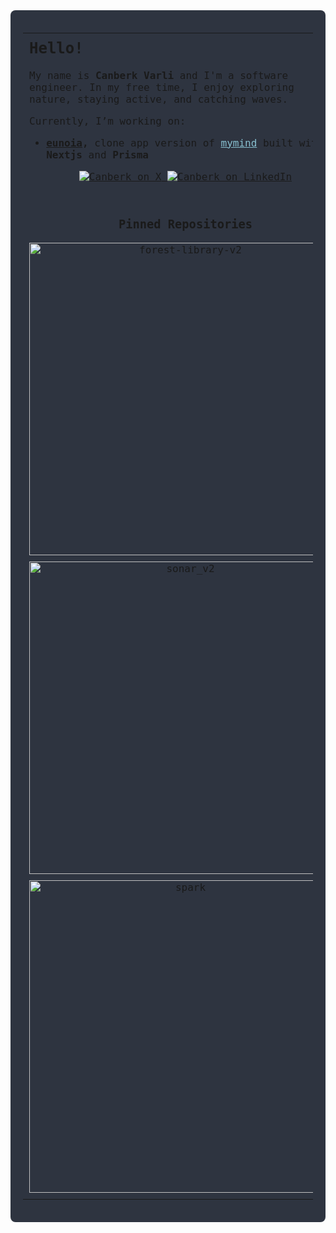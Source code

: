 <div align="center" style="background-color: #2E3440; color: #D8DEE9; padding: 20px; font-family: 'Fira Code', monospace; border-radius: 8px; max-width: 1200px; margin: auto;"> <table width="100%" style="border-spacing: 0 10px; table-layout: fixed;"> <!-- ROW 1: Intro (Left), Languages & Tools (Right) --> <tr> <!-- LEFT: Intro --> <td width="50%" valign="top" style="vertical-align: top; padding: 10px;"> <h2 style="margin-top: 0;">Hello!</h2> <p> My name is <strong>Canberk Varli</strong> and I'm a software engineer. In my free time, I enjoy exploring nature, staying active, and catching waves. </p> <p> Currently, I’m working on: </p> <ul> <li> <strong> <a href="https://github.com/canberkvarli/eunoia">eunoia</a>, </strong> clone app version of <a href="https://mymind.com" style="color: #88C0D0;">mymind</a> built with <strong>Nextjs</strong> and <strong>Prisma</strong></li> </ul> <!-- Socials (centered) --> <div align="center" style="margin: 10px 0;"> <a href="https://x.com/canberkvarli"> <img alt="Canberk on X" src="https://img.shields.io/badge/X-000000?style=for-the-badge&logo=twitter&logoColor=white" /> </a> <a href="https://www.linkedin.com/in/canberkvarli/"> <img alt="Canberk on LinkedIn" src="https://img.shields.io/badge/LinkedIn-0077B5?style=for-the-badge&logo=linkedin&logoColor=white" /> </a> </div> </td>
<!-- RIGHT: Languages & Tools (centered, bigger badges) -->
<td width="50%" valign="top" align="center" style="vertical-align: top; padding: 10px;">
  <h3 style="margin-top: 0;">Languages &amp; Tools</h3>
  <div align="center" style="margin: 15px 0;">
    <!-- Slight scale transform for bigger badges -->
    <div style="transform: scale(1.15); transform-origin: center; display: inline-block;">
      <img src="https://img.shields.io/badge/JavaScript-F7DF1E?style=for-the-badge&logo=javascript&logoColor=black" alt="JavaScript" style="margin: 3px;" />
      <img src="https://img.shields.io/badge/TypeScript-3178C6?style=for-the-badge&logo=typescript&logoColor=white" alt="TypeScript" style="margin: 3px;" />
      <img src="https://img.shields.io/badge/Ruby-CC342D?style=for-the-badge&logo=ruby&logoColor=white" alt="Ruby" style="margin: 3px;" />
      <img src="https://img.shields.io/badge/Rails-CC0000?style=for-the-badge&logo=ruby-on-rails&logoColor=white" alt="Rails" style="margin: 3px;" />
      <img src="https://img.shields.io/badge/Python-3776AB?style=for-the-badge&logo=python&logoColor=white" alt="Python" style="margin: 3px;" />
      <img src="https://img.shields.io/badge/React-61DAFB?style=for-the-badge&logo=react&logoColor=black" alt="React" style="margin: 3px;" />
      <img src="https://img.shields.io/badge/Redux-764ABC?style=for-the-badge&logo=redux&logoColor=white" alt="Redux" style="margin: 3px;" />
      <img src="https://img.shields.io/badge/Next.js-000000?style=for-the-badge&logo=nextdotjs&logoColor=white" alt="Next.js" style="margin: 3px;" />
      <br />
      <img src="https://img.shields.io/badge/Node.js-339933?style=for-the-badge&logo=node.js&logoColor=white" alt="Node.js" style="margin: 3px;" />
      <img src="https://img.shields.io/badge/PostgreSQL-336791?style=for-the-badge&logo=postgresql&logoColor=white" alt="PostgreSQL" style="margin: 3px;" />
      <img src="https://img.shields.io/badge/Render-46E3B7?style=for-the-badge&logo=render&logoColor=white" alt="Render" style="margin: 3px;" />
      <img src="https://img.shields.io/badge/Amazon%20AWS-232F3E?style=for-the-badge&logo=amazon-aws&logoColor=white" alt="Amazon AWS" style="margin: 3px;" />
    </div>
  </div>
</td>
</tr> <!-- ROW 2: Pinned Repositories (Left), GitHub Stats (Right) --> <tr> <!-- LEFT: Pinned Repos --> <td width="50%" valign="top" align="center" style="padding: 10px;"> <h3>Pinned Repositories</h3> <!-- 2x2 grid, uniform card widths --> <div style="display: flex; flex-wrap: wrap; justify-content: center; gap: 10px;"> <a href="https://github.com/canberkvarli/forest-library-v2"> <img src="https://github-readme-stats.vercel.app/api/pin/?username=canberkvarli&repo=forest-library-v2&theme=tokyonight&show_owner=true&card_width=270&cache_seconds=1800&v=1" alt="forest-library-v2" style="width: 500px;" /> </a> <a href="https://github.com/canberkvarli/sonar_v2"> <img src="https://github-readme-stats.vercel.app/api/pin/?username=canberkvarli&repo=sonar_v2&theme=tokyonight&show_owner=true&card_width=270&cache_seconds=1800&v=1" alt="sonar_v2" style="width: 500px;" /> </a> </div> <div style="display: flex; flex-wrap: wrap; justify-content: center; gap: 10px; margin-top: 10px;"> <a href="https://github.com/canberkvarli/spark"> <img src="https://github-readme-stats.vercel.app/api/pin/?username=canberkvarli&repo=spark&theme=tokyonight&show_owner=true&card_width=270&cache_seconds=1800&v=1" alt="spark" style="width: 500px;" /> </a> </div> </td>
<!-- RIGHT: GitHub Stats (Side by side, same dimensions) -->
<td width="50%" valign="top" align="center" style="padding: 10px;">
  <h3>GitHub Stats</h3>
  <p align="center">
    <!-- Top Languages (same width as Detailed Stats) -->
    <img
      src="https://github-readme-stats.vercel.app/api/top-langs/?username=canberkvarli&layout=compact&theme=tokyonight"
      alt="Canberk's Top Languages"
      style="width: 380px;"
    />
    <!-- Detailed Stats (hide stars) -->
    <img
      src="https://github-readme-stats.vercel.app/api?username=canberkvarli&show_icons=true&hide=stars&include_all_commits=true&theme=tokyonight"
      alt="Canberk's Detailed Stats"
      style="width: 380px;"
    />
  </p>
</td>
</tr> </table> <!-- OPTIONAL: Spotify row was commented out --> </div>
